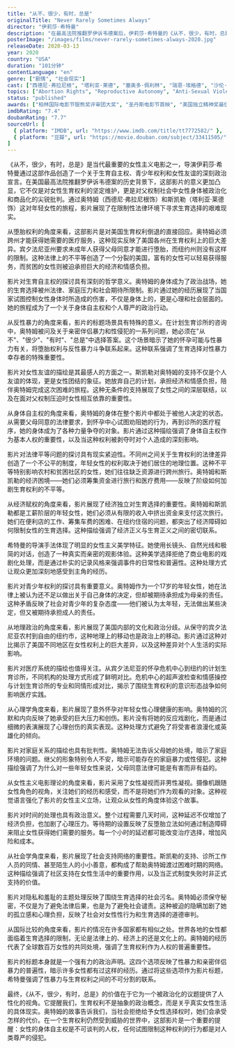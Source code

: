 ```yaml
---
title: "从不，很少，有时，总是"
originalTitle: "Never Rarely Sometimes Always"
director: "伊莉莎·希特曼"
description: "在最高法院推翻罗伊诉韦德案后，伊莉莎·希特曼的《从不，很少，有时，总是》成为必看之作。这部小成本独立电影登上影评人年度最佳榜单，讲述了一对朋友被迫从宾夕法尼亚州的小镇前往纽约市，为意外怀孕寻求医疗援助的故事。"
posterImage: "/images/films/never-rarely-sometimes-always-2020.jpg"
releaseDate: 2020-03-13
year: 2020
country: "USA"
duration: "101分钟"
contentLanguage: "en"
genre: ["剧情", "社会现实"]
cast: ["西德尼·弗拉尼根", "塔利亚·莱德", "塞奥多·佩利林", "瑞恩·埃格德", "沙伦·范·埃滕"]
topics: ["Abortion Rights", "Reproductive Autonomy", "Anti-Sexual Violence", "Female Friendship", "Bodily Autonomy", "Legal Equality", "Economic Empowerment", "Youth Rights"]
status: "published"
awards: ["柏林国际电影节银熊奖评审团大奖", "圣丹斯电影节首映", "美国独立精神奖最佳女主角提名", "纽约影评人协会奖最佳首部电影"]
imdbRating: "7.4"
doubanRating: "7.7"
sourceUrl: [
  { platform: "IMDB", url: "https://www.imdb.com/title/tt7772582/" },
  { platform: "豆瓣", url: "https://movie.douban.com/subject/33411505/" }
]
---
```


《从不，很少，有时，总是》是当代最重要的女性主义电影之一，导演伊莉莎·希特曼通过这部作品创造了一个关于生育自主权、青少年权利和女性友谊的深刻政治宣言。在美国最高法院推翻罗伊诉韦德案的历史背景下，这部影片的意义更加凸显，它不仅是对女性生育权利的坚定维护，更是对父权制社会中女性身体被政治化和商品化的尖锐批判。通过奥特姆（西德尼·弗拉尼根饰）和斯凯勒（塔利亚·莱德饰）这对年轻女性的旅程，影片展现了在限制性法律环境下寻求生育选择的艰难现实。

从堕胎权利的角度来看，这部影片是对美国生育权利倒退的直接回应。奥特姆必须跨州才能获得她需要的医疗服务，这种现实反映了美国各州在生育权利上的巨大差异。宾夕法尼亚州要求未成年人获得父母同意才能进行堕胎，而纽约州则没有这样的限制。这种法律上的不平等创造了一个分裂的美国，富有的女性可以轻易获得服务，而贫困的女性则被迫承担巨大的经济和情感负担。

影片对生育自主权的探讨具有深刻的哲学意义。奥特姆的身体成为了政治战场，她的生育选择被州法律、家庭压力和社会期待所限制。影片通过她的经历展现了当国家试图控制女性身体时所造成的伤害，不仅是身体上的，更是心理和社会层面的。她的旅程成为了一个关于身体自主权和个人尊严的政治行动。

从反性暴力的角度来看，影片的标题场景具有特殊的意义。在计划生育诊所的咨询中，奥特姆被问及关于亲密伴侣暴力和性侵犯的一系列问题，她必须在"从不"、"很少"、"有时"、"总是"中选择答案。这个场景暗示了她的怀孕可能与性暴力有关，将堕胎权利与反性暴力斗争联系起来。这种联系强调了生育选择对性暴力幸存者的特殊重要性。

影片对女性友谊的描绘是其最感人的方面之一。斯凯勒对奥特姆的支持不仅是个人友谊的体现，更是女性团结的象征。她放弃自己的计划，承担经济和情感负担，陪伴奥特姆完成这次困难的旅程。这种无条件的支持展现了女性之间的深层联结，以及在面对父权制压迫时女性相互依靠的重要性。

从身体自主权的角度来看，奥特姆的身体在整个影片中都处于被他人决定的状态。从需要父母同意的法律要求，到怀孕中心试图劝阻她的行为，再到诊所的医疗程序，她的身体成为了各种力量争夺的对象。影片通过这种描绘强调了身体自主权作为基本人权的重要性，以及当这种权利被剥夺时对个人造成的深刻影响。

影片对法律平等问题的探讨具有现实紧迫性。不同州之间关于生育权利的法律差异创造了一个不公平的制度，年轻女性的权利取决于她们居住的地理位置。这种不平等特别影响农村和贫困社区的女性，她们往往缺乏资源进行跨州旅行。奥特姆和斯凯勒的经济困境——她们必须筹集资金进行旅行和医疗费用——反映了阶级如何加剧生育权利的不平等。

从经济赋权的角度来看，影片展现了经济独立对生育选择的重要性。奥特姆和斯凯勒都是工薪阶层的年轻女性，她们必须从有限的收入中挤出资金来支付这次旅行。她们在便利店的工作、筹集车费的困难、在纽约住宿的问题，都突出了经济障碍如何限制女性的生育选择。这种描绘强调了经济正义与生育正义之间的密切联系。

希特曼的导演手法体现了明显的女性主义美学特征。她使用长镜头、自然光线和极简的对话，创造了一种真实而亲密的观影体验。这种美学选择拒绝了商业电影的戏剧化处理，而是通过朴实的记录风格来强调事件的日常性和普遍性。这种处理方式让观众更加深刻地感受到主角的经历。

影片对青少年权利的探讨具有重要意义。奥特姆作为一个17岁的年轻女性，她在法律上被认为还不足以做出关于自己身体的决定，但却被期待承担成为母亲的责任。这种矛盾反映了社会对青少年的复杂态度——他们被认为太年轻，无法做出某些决定，但又被期待承担成人的责任。

从地理政治的角度来看，影片展现了美国内部的文化和政治分歧。从保守的宾夕法尼亚农村到自由的纽约市，这种地理上的移动也是政治上的移动。影片通过这种对比揭示了美国不同地区在女性权利上的巨大差异，以及这种差异对个人生活的实际影响。

影片对医疗系统的描绘也值得关注。从宾夕法尼亚的怀孕危机中心到纽约的计划生育诊所，不同机构的处理方式形成了鲜明对比。危机中心的超声波检查和情感操控与计划生育诊所的专业和同情形成对比，揭示了围绕生育权利的意识形态战争如何影响医疗实践。

从心理学角度来看，影片展现了意外怀孕对年轻女性心理健康的影响。奥特姆的沉默和内向反映了她承受的巨大压力和创伤。影片没有将她的反应戏剧化，而是通过细微的表演展现了心理创伤的真实表现。这种处理方式避免了将受害者浪漫化或英雄化的倾向。

影片对家庭关系的描绘也具有批判性。奥特姆无法告诉父母她的处境，暗示了家庭环境的问题。继父的形象特别令人不安，暗示可能存在的家庭暴力或性侵犯。这种描绘强调了为什么对一些年轻女性来说，父母同意法律可能是有害而非有益的。

从女性主义电影理论的角度来看，影片采用了女性凝视而非男性凝视。摄像机跟随女性角色的视角，关注她们的经历和感受，而不是将她们作为观看的对象。这种视觉语言强化了影片的女性主义立场，让观众从女性的角度体验这个故事。

影片对时间的处理也具有政治意义。整个过程需要几天时间，这种延迟不仅增加了经济负担，也加剧了心理压力。等待期的设置反映了反堕胎立法如何通过制造障碍来阻止女性获得她们需要的服务。每一个小时的延迟都可能改变治疗选择，增加风险和成本。

从社会学角度来看，影片展现了社会支持网络的重要性。斯凯勒的支持、诊所工作人员的同情、甚至陌生人的小小善意，都构成了帮助奥特姆渡过困难时期的网络。这种描绘强调了社区支持在女性生活中的重要作用，以及当正式制度失败时非正式支持的价值。

影片对隐私和羞耻的主题处理反映了围绕生育选择的社会污名。奥特姆必须保守秘密，不仅是为了避免法律后果，也是为了避免社会谴责。这种被迫的隐瞒加剧了她的孤立感和心理负担，反映了社会对女性性行为和生育选择的道德审判。

从国际比较的角度来看，影片的情况在许多国家都有相似之处。世界各地的女性都面临着生育选择的限制，无论是法律上的、经济上的还是文化上的。奥特姆的经历代表了全球数百万女性的共同处境，强调了生育权利作为人权的普遍重要性。

影片的标题本身就是一个强有力的政治声明。这四个选项反映了性暴力和亲密伴侣暴力的普遍性，暗示许多女性都有过这样的经历。通过将这些选项作为影片标题，希特曼强调了性暴力与生育权利之间的不可分割的联系。

最终，《从不，很少，有时，总是》的价值在于它为一个被政治化的议题提供了人性化的视角。它提醒我们，生育权利不是抽象的政治概念，而是关乎真实女性生活的具体现实。奥特姆的故事告诉我们，当社会拒绝给予女性选择权时，她们会承受怎样的代价。在一个生育权利仍然受到威胁的世界中，这部影片是一个重要的提醒：女性的身体自主权是不可谈判的人权，任何试图限制这种权利的行为都是对人类尊严的侵犯。